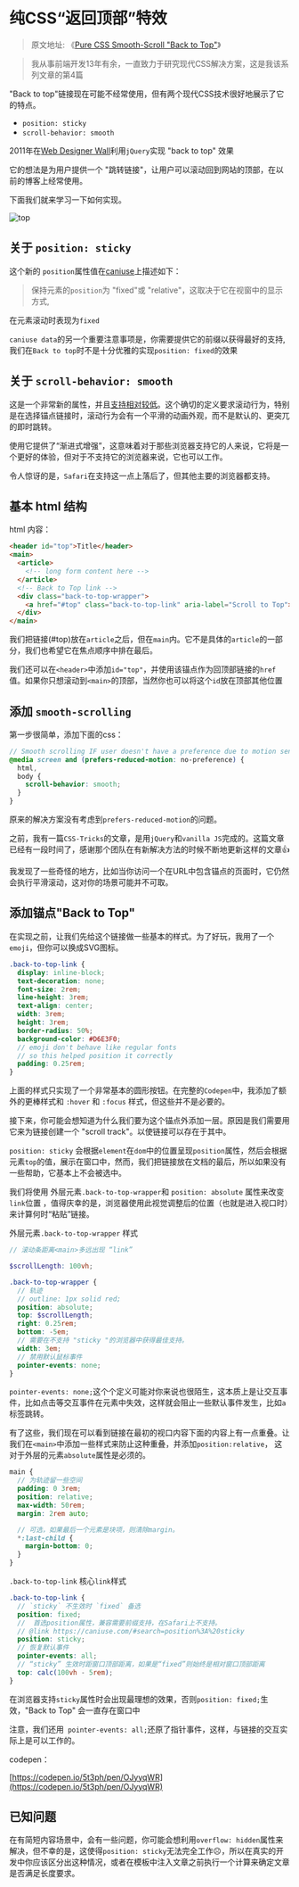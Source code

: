 # 纯CSS“返回顶部”特效

> 原文地址: 《[Pure CSS Smooth-Scroll "Back to Top"](https://moderncss.dev/pure-css-smooth-scroll-back-to-top/)》

> 我从事前端开发13年有余，一直致力于研究现代CSS解决方案，这是我该系列文章的第4篇

"Back to top"链接现在可能不经常使用，但有两个现代CSS技术很好地展示了它的特点。

- `position: sticky`
- `scroll-behavior: smooth`

2011年在[Web Designer Wall](https://web.archive.org/web/20110413163553/https://webdesignerwall.com/tutorials/animated-scroll-to-top)利用`jQuery`实现 "back to top" 效果

它的想法是为用户提供一个 "跳转链接"，让用户可以滚动回到网站的顶部，在以前的博客上经常使用。

下面我们就来学习一下如何实现。

![top](https://tva1.sinaimg.cn/large/007S8ZIlly1gf1kea82lbg30jz05nu0c.gif)

## 关于 `position: sticky`

这个新的 `position`属性值在[caniuse](https://caniuse.com/#search=position%3A%20sticky)上描述如下：

> 保持元素的`position`为 "fixed"或 "relative"，这取决于它在视窗中的显示方式,

在元素滚动时表现为`fixed`

`caniuse data`的另一个重要注意事项是，你需要提供它的前缀以获得最好的支持, 我们在`Back to top`时不是十分优雅的实现`position: fixed`的效果

## 关于 `scroll-behavior: smooth`

这是一个非常新的属性，并且[支持相对较低](https://caniuse.com/#search=scroll-behavior)。这个确切的定义要求滚动行为，特别是在选择锚点链接时，滚动行为会有一个平滑的动画外观，而不是默认的、更突兀的即时跳转。

使用它提供了“渐进式增强”，这意味着对于那些浏览器支持它的人来说，它将是一个更好的体验，但对于不支持它的浏览器来说，它也可以工作。

令人惊讶的是，`Safari`在支持这一点上落后了，但其他主要的浏览器都支持。

## 基本 html 结构

html 内容：

```html
<header id="top">Title</header>
<main>
  <article>
    <!-- long form content here -->
  </article>
  <!-- Back to Top link -->
  <div class="back-to-top-wrapper">
    <a href="#top" class="back-to-top-link" aria-label="Scroll to Top">🔝</a>
  </div>
</main>
```

我们把链接(#top)放在`article`之后，但在`main`内。它不是具体的`article`的一部分，我们也希望它在焦点顺序中排在最后。

我们还可以在`<header>`中添加`id="top"`，并使用该锚点作为回顶部链接的`href`值。如果你只想滚动到`<main>`的顶部，当然你也可以将这个`id`放在顶部其他位置

## 添加 `smooth-scrolling`

第一步很简单，添加下面的css：

```scss
// Smooth scrolling IF user doesn't have a preference due to motion sensitivities
@media screen and (prefers-reduced-motion: no-preference) {
  html,
  body {
    scroll-behavior: smooth;
  }
}
```

原来的解决方案没有考虑到`prefers-reduced-motion`的问题。

之前，我有一篇`CSS-Tricks`的文章，是用`jQuery`和`vanilla JS`完成的。这篇文章已经有一段时间了，感谢那个团队在有新解决方法的时候不断地更新这样的文章👍

我发现了一些奇怪的地方，比如当你访问一个在URL中包含锚点的页面时，它仍然会执行平滑滚动，这对你的场景可能并不可取。

## 添加锚点"Back to Top"

在实现之前，让我们先给这个链接做一些基本的样式。为了好玩，我用了一个`emoji`，但你可以换成SVG图标。

```scss
.back-to-top-link {
  display: inline-block;
  text-decoration: none;
  font-size: 2rem;
  line-height: 3rem;
  text-align: center;
  width: 3rem;
  height: 3rem;
  border-radius: 50%;
  background-color: #D6E3F0;
  // emoji don't behave like regular fonts
  // so this helped position it correctly
  padding: 0.25rem;
}
```

上面的样式只实现了一个非常基本的圆形按钮。在完整的`Codepen`中，我添加了额外的更棒样式和 `:hover` 和 `:focus` 样式，但这些并不是必要的。

接下来，你可能会想知道为什么我们要为这个锚点外添加一层。原因是我们需要用它来为链接创建一个 "scroll track"。以使链接可以存在于其中。

`position: sticky` 会根据`element`在`dom`中的位置呈现`position`属性，然后会根据元素`top`的值，展示在窗口中，然而，我们把链接放在文档的最后，所以如果没有一些帮助，它基本上不会被选中。

我们将使用 外层元素`.back-to-top-wrapper`和 `position: absolute` 属性来改变`link`位置 ，值得庆幸的是，浏览器使用此视觉调整后的位置（也就是进入视口时）来计算何时“粘贴”链接。 

外层元素`.back-to-top-wrapper` 样式

```scss
// 滚动条距离<main>多远出现 “link”

$scrollLength: 100vh;

.back-to-top-wrapper {
  // 轨迹
  // outline: 1px solid red;
  position: absolute;
  top: $scrollLength;
  right: 0.25rem;
  bottom: -5em;
  // 需要在不支持 "sticky "的浏览器中获得最佳支持。
  width: 3em;
  // 禁用默认鼠标事件
  pointer-events: none;
}
```

`pointer-events: none;`这个个定义可能对你来说也很陌生，这本质上是让交互事件，比如点击等交互事件在元素中失效，这样就会阻止一些默认事件发生，比如`a`标签跳转。

有了这些，我们现在可以看到链接在最初的视口内容下面的内容上有一点重叠。让我们在`<main>`中添加一些样式来防止这种重叠，并添加`position:relative`， 这对于外层的元素`absolute`属性是必须的。

``` scss
main {
  // 为轨迹留一些空间
  padding: 0 3rem;
  position: relative;
  max-width: 50rem;
  margin: 2rem auto;

  // 可选，如果最后一个元素是块项，则清除margin。 
  *:last-child {
    margin-bottom: 0;
  }
}
```

`.back-to-top-link` 核心`link`样式

```scss
.back-to-top-link {
  // `sticky` 不生效时 `fixed` 备选
  position: fixed;
  //  首选position属性，兼容需要前缀支持，在Safari上不支持。
  // @link https://caniuse.com/#search=position%3A%20sticky
  position: sticky;
  // 恢复默认事件
  pointer-events: all;
  // “sticky” 生效时距窗口顶部距离，如果是“fixed”则始终是相对窗口顶部距离
  top: calc(100vh - 5rem);
}
```

在浏览器支持`sticky`属性时会出现最理想的效果，否则`position: fixed;`生效，"Back to Top" 会一直存在窗口中

注意，我们还用` pointer-events: all;`还原了指针事件，这样，与链接的交互实际上是可以工作的。

codepen：

[https://codepen.io/5t3ph/pen/OJyyqWR](https://codepen.io/5t3ph/pen/OJyyqWR)

## 已知问题

在有简短内容场景中，会有一些问题，你可能会想利用`overflow: hidden`属性来解决，但不幸的是，这使得`position: sticky`无法完全工作☹️，所以在真实的开发中你应该区分出这种情况，或者在模板中注入文章之前执行一个计算来确定文章是否满足长度要求。
